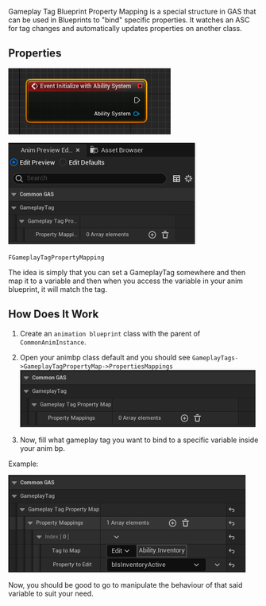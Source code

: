 Gameplay Tag Blueprint Property Mapping is a special structure in GAS that can be used in Blueprints to "bind" specific properties. It watches an ASC for tag changes and automatically updates properties on another class.

## Properties

![Image](img/initializewithabilitysystem.png)

![Image](img/commonaniminstancecdo.png)

``FGameplayTagPropertyMapping``

The idea is simply that you can set a GameplayTag somewhere and then map it to a variable and then when you access the variable in your anim blueprint, it will match the tag. 

## How Does It Work

1. Create an ``animation blueprint`` class with the parent of ``CommonAnimInstance``.
2. Open your animbp class default and you should see ``GameplayTags->GameplayTagPropertyMap->PropertiesMappings``
![Image](img/gameplaytagpropertymapping.png)

3. Now, fill what gameplay tag you want to bind to a specific variable inside your anim bp.

Example:

![Image](img/gameplaytagpropertymapping_filled.png)

Now, you should be good to go to manipulate the behaviour of that said variable to suit your need.